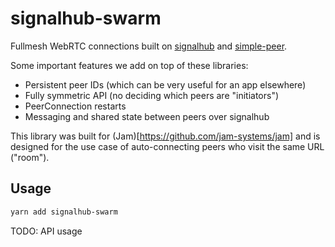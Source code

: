 # signalhub-swarm

Fullmesh WebRTC connections built on [signalhub](https://github.com/mafintosh/signalhub) and [simple-peer](https://github.com/feross/simple-peer).

Some important features we add on top of these libraries:

- Persistent peer IDs (which can be very useful for an app elsewhere)
- Fully symmetric API (no deciding which peers are "initiators")
- PeerConnection restarts
- Messaging and shared state between peers over signalhub

This library was built for (Jam)[https://github.com/jam-systems/jam] and is designed for the use case of auto-connecting peers who visit the same URL ("room").

## Usage

```sh
yarn add signalhub-swarm
```

TODO: API usage
